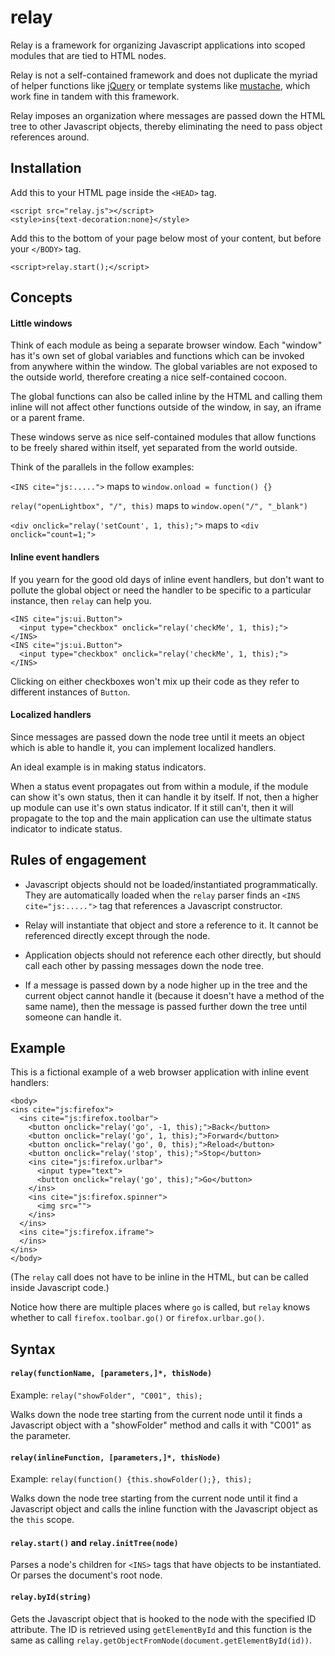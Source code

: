 relay
=====

Relay is a framework for organizing Javascript applications into scoped 
modules that are tied to HTML nodes.

Relay is not a self-contained framework and does not duplicate the 
myriad of helper functions like [jQuery](http://www.jquery.com) or 
template systems like [mustache](http://mustache.github.com), which work 
fine in tandem with this framework.

Relay imposes an organization where messages are passed down the HTML 
tree to other Javascript objects, thereby eliminating the need to 
pass object references around.


Installation
------------

Add this to your HTML page inside the `<HEAD>` tag.

    <script src="relay.js"></script>
    <style>ins{text-decoration:none}</style>

Add this to the bottom of your page below most of your content, but 
before your `</BODY>` tag.

    <script>relay.start();</script>


Concepts
--------

#### Little windows

Think of each module as being a separate browser window. Each "window" 
has it's own set of global variables and functions which can be invoked 
from anywhere within the window. The global variables are not exposed 
to the outside world, therefore creating a nice self-contained cocoon.

The global functions can also be called inline by the HTML and calling 
them inline will not affect other functions outside of the window, in 
say, an iframe or a parent frame.

These windows serve as nice self-contained modules that allow functions 
to be freely shared within itself, yet separated from the world outside.

Think of the parallels in the follow examples:

`<INS cite="js:.....">` maps to `window.onload = function() {}`

`relay("openLightbox", "/", this)` maps to `window.open("/", "_blank")`

`<div onclick="relay('setCount', 1, this);">` maps to `<div onclick="count=1;">`


#### Inline event handlers

If you yearn for the good old days of inline event handlers, but don't 
want to pollute the global object or need the handler to be specific 
to a particular instance, then `relay` can help you.

    <INS cite="js:ui.Button">
      <input type="checkbox" onclick="relay('checkMe', 1, this);">
    </INS>
    <INS cite="js:ui.Button">
      <input type="checkbox" onclick="relay('checkMe', 1, this);">
    </INS>

Clicking on either checkboxes won't mix up their code as they refer 
to different instances of `Button`.


#### Localized handlers

Since messages are passed down the node tree until it meets an object 
which is able to handle it, you can implement localized handlers.

An ideal example is in making status indicators.

When a status event propagates out from within a module, if the module 
can show it's own status, then it can handle it by itself. If 
not, then a higher up module can use it's own status indicator. If it 
still can't, then it will propagate to the top and the main application 
can use the ultimate status indicator to indicate status.


Rules of engagement
-------------------

* Javascript objects should not be loaded/instantiated programmatically. 
They are automatically loaded when the `relay` parser finds an 
`<INS cite="js:.....">` tag that references a Javascript constructor.

* Relay will instantiate that object and store a reference to it. It 
cannot be referenced directly except through the node.

* Application objects should not reference each other directly, but 
should call each other by passing messages down the node tree.

* If a message is passed down by a node higher up in the tree and the 
current object cannot handle it (because it doesn't have a method of 
the same name), then the message is passed further down the tree until 
someone can handle it.


Example
-------

This is a fictional example of a web browser application with inline 
event handlers:

    <body>
    <ins cite="js:firefox">
      <ins cite="js:firefox.toolbar">
        <button onclick="relay('go', -1, this);">Back</button>
        <button onclick="relay('go', 1, this);">Forward</button>
        <button onclick="relay('go', 0, this);">Reload</button>
        <button onclick="relay('stop', this);">Stop</button>
        <ins cite="js:firefox.urlbar">
          <input type="text">
          <button onclick="relay('go', this);">Go</button>
        </ins>
        <ins cite="js:firefox.spinner">
          <img src="">
        </ins>
      </ins>
      <ins cite="js:firefox.iframe">
      </ins>
    </ins>
    </body>

(The `relay` call does not have to be inline in the HTML, but can be 
called inside Javascript code.)

Notice how there are multiple places where `go` is called, but `relay` 
knows whether to call `firefox.toolbar.go()` or `firefox.urlbar.go()`.

Syntax
------

#### `relay(functionName, [parameters,]*, thisNode)`

Example: `relay("showFolder", "C001", this);`

Walks down the node tree starting from the current node until 
it finds a Javascript object with a "showFolder" method and calls it 
with "C001" as the parameter.


#### `relay(inlineFunction, [parameters,]*, thisNode)`

Example: `relay(function() {this.showFolder();}, this);`

Walks down the node tree starting from the current node until
it find a Javascript object and calls the inline function with the 
Javascript object as the `this` scope.


#### `relay.start()` and `relay.initTree(node)`

Parses a node's children for `<INS>` tags that have objects to be 
instantiated. Or parses the document's root node.


#### `relay.byId(string)`

Gets the Javascript object that is hooked to the node with the 
specified ID attribute. The ID is retrieved using `getElementById` and 
this function is the same as calling 
`relay.getObjectFromNode(document.getElementById(id))`.
